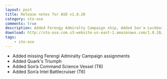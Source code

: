 ```yaml
---
layout: post
title: Release notes for ASO v1.0.20
category: sto-aso
comments: true
description: Added Ferengy Admiralty Campaign ship, Added Son'a Lockbox ships
download: http://sto-aso.com.s3-website-us-east-1.amazonaws.com/1.0.20/sto-aso.zip
tags:
    - sto-aso
---
```


 - Added missing Ferengi Admiralty Campaign assignments
 - Added Quark's Triumph
 - Added Son’a Command Science Vessel (T6)
 - Added Son’a Intel Battlecruiser (T6)
